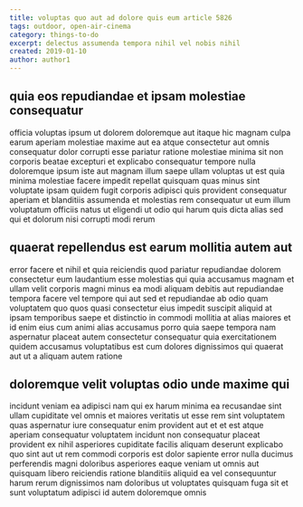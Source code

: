 ```yaml
---
title: voluptas quo aut ad dolore quis eum article 5826
tags: outdoor, open-air-cinema
category: things-to-do
excerpt: delectus assumenda tempora nihil vel nobis nihil
created: 2019-01-10
author: author1
---
```


## quia eos repudiandae et ipsam molestiae consequatur

officia voluptas ipsum ut dolorem doloremque aut itaque hic magnam culpa earum aperiam molestiae maxime aut ea atque consectetur aut omnis consequatur dolor corrupti esse pariatur ratione molestiae minima sit non corporis beatae excepturi et explicabo consequatur tempore nulla doloremque ipsum iste aut magnam illum saepe ullam voluptas ut est quia minima molestiae facere impedit repellat quisquam quas minus sint voluptate ipsam quidem fugit corporis adipisci quis provident consequatur aperiam et blanditiis assumenda et molestias rem consequatur ut eum illum voluptatum officiis natus ut eligendi ut odio qui harum quis dicta alias sed qui et dolorum nisi corrupti modi rerum

## quaerat repellendus est earum mollitia autem aut

error facere et nihil et quia reiciendis quod pariatur repudiandae dolorem consectetur eum laudantium esse molestias qui quia accusamus magnam et ullam velit corporis magni minus ea modi aliquam debitis aut repudiandae tempora facere vel tempore qui aut sed et repudiandae ab odio quam voluptatem quo quos quasi consectetur eius impedit suscipit aliquid at ipsam temporibus saepe et distinctio in commodi mollitia at alias maiores et id enim eius cum animi alias accusamus porro quia saepe tempora nam aspernatur placeat autem consectetur consequatur quia exercitationem quidem accusamus voluptatibus est cum dolores dignissimos qui quaerat aut ut a aliquam autem ratione

## doloremque velit voluptas odio unde maxime qui

incidunt veniam ea adipisci nam qui ex harum minima ea recusandae sint ullam cupiditate vel omnis et maiores veritatis ut esse rem sint voluptatem quas aspernatur iure consequatur enim provident aut et et est atque aperiam consequatur voluptatem incidunt non consequatur placeat provident ex nihil asperiores cupiditate facilis aliquam deserunt explicabo quo sint aut ut rem commodi corporis est dolor sapiente error nulla ducimus perferendis magni doloribus asperiores eaque veniam ut omnis aut quisquam libero reiciendis ratione blanditiis aliquid ea vel consequuntur harum rerum dignissimos nam doloribus ut voluptates quisquam fuga sit et sunt voluptatum adipisci id autem doloremque omnis
